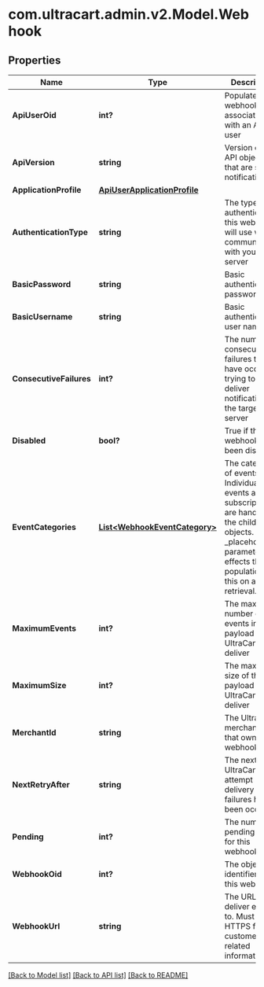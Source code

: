 # com.ultracart.admin.v2.Model.Webhook
## Properties

Name | Type | Description | Notes
------------ | ------------- | ------------- | -------------
**ApiUserOid** | **int?** | Populated if webhook associated with an API user | [optional] 
**ApiVersion** | **string** | Version of the API objects that are sent in notifications | [optional] 
**ApplicationProfile** | [**ApiUserApplicationProfile**](ApiUserApplicationProfile.md) |  | [optional] 
**AuthenticationType** | **string** | The type of authentication this webhook will use when communicating with your server | [optional] 
**BasicPassword** | **string** | Basic authentication password | [optional] 
**BasicUsername** | **string** | Basic authentication user name | [optional] 
**ConsecutiveFailures** | **int?** | The number of consecutive failures that have occurred trying to deliver notifications to the target server | [optional] 
**Disabled** | **bool?** | True if the webhook has been disabled | [optional] 
**EventCategories** | [**List&lt;WebhookEventCategory&gt;**](WebhookEventCategory.md) | The categories of events.  Individual events and subscriptions are handled in the child objects.  _placeholders parameter effects the population of this on a retrieval. | [optional] 
**MaximumEvents** | **int?** | The maximum number of events in the payload that UltraCart will deliver | [optional] 
**MaximumSize** | **int?** | The maximum size of the payload that UltraCart will deliver | [optional] 
**MerchantId** | **string** | The UltraCart merchant ID that owns this webhook | [optional] 
**NextRetryAfter** | **string** | The next time UltraCart will attempt delivery if failures have been occurring | [optional] 
**Pending** | **int?** | The number of pending events for this webhook | [optional] 
**WebhookOid** | **int?** | The object identifier for this webhook | [optional] 
**WebhookUrl** | **string** | The URL to deliver events to.  Must be HTTPS for customer related information. | [optional] 

[[Back to Model list]](../README.md#documentation-for-models) [[Back to API list]](../README.md#documentation-for-api-endpoints) [[Back to README]](../README.md)

